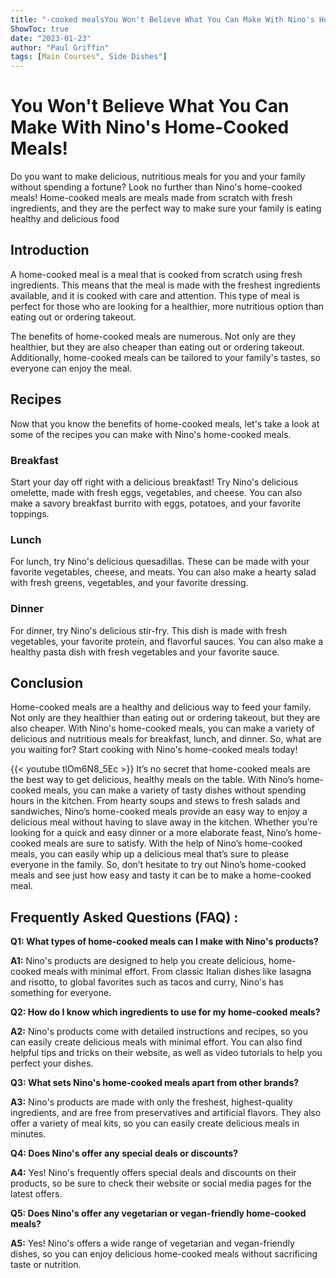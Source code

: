 ```yaml
---
title: "-cooked mealsYou Won't Believe What You Can Make With Nino's Home-Cooked Meals!"
ShowToc: true 
date: "2023-01-23"
author: "Paul Griffin" 
tags: [Main Courses", Side Dishes"]
---
```

# You Won't Believe What You Can Make With Nino's Home-Cooked Meals!

Do you want to make delicious, nutritious meals for you and your family without spending a fortune? Look no further than Nino's home-cooked meals! Home-cooked meals are meals made from scratch with fresh ingredients, and they are the perfect way to make sure your family is eating healthy and delicious food

## Introduction

A home-cooked meal is a meal that is cooked from scratch using fresh ingredients. This means that the meal is made with the freshest ingredients available, and it is cooked with care and attention. This type of meal is perfect for those who are looking for a healthier, more nutritious option than eating out or ordering takeout.

The benefits of home-cooked meals are numerous. Not only are they healthier, but they are also cheaper than eating out or ordering takeout. Additionally, home-cooked meals can be tailored to your family's tastes, so everyone can enjoy the meal.

## Recipes

Now that you know the benefits of home-cooked meals, let's take a look at some of the recipes you can make with Nino's home-cooked meals.

### Breakfast

Start your day off right with a delicious breakfast! Try Nino's delicious omelette, made with fresh eggs, vegetables, and cheese. You can also make a savory breakfast burrito with eggs, potatoes, and your favorite toppings.

### Lunch

For lunch, try Nino's delicious quesadillas. These can be made with your favorite vegetables, cheese, and meats. You can also make a hearty salad with fresh greens, vegetables, and your favorite dressing.

### Dinner

For dinner, try Nino's delicious stir-fry. This dish is made with fresh vegetables, your favorite protein, and flavorful sauces. You can also make a healthy pasta dish with fresh vegetables and your favorite sauce.

## Conclusion

Home-cooked meals are a healthy and delicious way to feed your family. Not only are they healthier than eating out or ordering takeout, but they are also cheaper. With Nino's home-cooked meals, you can make a variety of delicious and nutritious meals for breakfast, lunch, and dinner. So, what are you waiting for? Start cooking with Nino's home-cooked meals today!

{{< youtube tlOm6N8_5Ec >}} 
It’s no secret that home-cooked meals are the best way to get delicious, healthy meals on the table. With Nino’s home-cooked meals, you can make a variety of tasty dishes without spending hours in the kitchen. From hearty soups and stews to fresh salads and sandwiches, Nino’s home-cooked meals provide an easy way to enjoy a delicious meal without having to slave away in the kitchen. Whether you’re looking for a quick and easy dinner or a more elaborate feast, Nino’s home-cooked meals are sure to satisfy. With the help of Nino’s home-cooked meals, you can easily whip up a delicious meal that’s sure to please everyone in the family. So, don’t hesitate to try out Nino’s home-cooked meals and see just how easy and tasty it can be to make a home-cooked meal.

## Frequently Asked Questions (FAQ) :
**Q1: What types of home-cooked meals can I make with Nino's products?**

**A1:** Nino's products are designed to help you create delicious, home-cooked meals with minimal effort. From classic Italian dishes like lasagna and risotto, to global favorites such as tacos and curry, Nino's has something for everyone.

**Q2: How do I know which ingredients to use for my home-cooked meals?**

**A2:** Nino's products come with detailed instructions and recipes, so you can easily create delicious meals with minimal effort. You can also find helpful tips and tricks on their website, as well as video tutorials to help you perfect your dishes. 

**Q3: What sets Nino's home-cooked meals apart from other brands?**

**A3:** Nino's products are made with only the freshest, highest-quality ingredients, and are free from preservatives and artificial flavors. They also offer a variety of meal kits, so you can easily create delicious meals in minutes. 

**Q4: Does Nino's offer any special deals or discounts?**

**A4:** Yes! Nino's frequently offers special deals and discounts on their products, so be sure to check their website or social media pages for the latest offers. 

**Q5: Does Nino's offer any vegetarian or vegan-friendly home-cooked meals?**

**A5:** Yes! Nino's offers a wide range of vegetarian and vegan-friendly dishes, so you can enjoy delicious home-cooked meals without sacrificing taste or nutrition.



